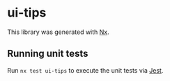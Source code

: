 # ui-tips

This library was generated with [Nx](https://nx.dev).

## Running unit tests

Run `nx test ui-tips` to execute the unit tests via [Jest](https://jestjs.io).
